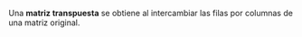 Una **matriz transpuesta** se obtiene al intercambiar las filas por columnas de una matriz original. 